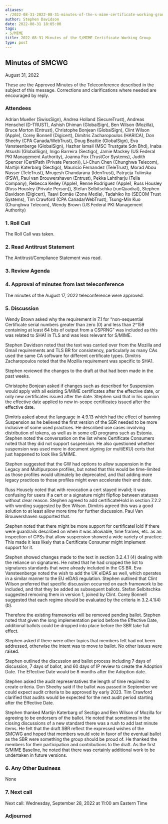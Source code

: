 ```yaml
---
aliases:
- /2022-08-31-2022-08-31-minutes-of-the-s-mime-certificate-working-group/
author: Stephen Davidson
date: 2022-08-31 18:05:00
tags:
- S/MIME
title: 2022-08-31 Minutes of the S/MIME Certificate Working Group 
type: post
---
```


## Minutes of SMCWG 

August 31, 2022

These are the Approved Minutes of the Teleconference described in the subject of this message. Corrections and clarifications where needed are encouraged by reply.

### Attendees 

Adrian Mueller (SwissSign), Andrea Holland (SecureTrust), Andreas Henschel (D-TRUST), Ashish Dhiman (GlobalSign), Ben Wilson (Mozilla), Bruce Morton (Entrust), Christophe Bonjean (GlobalSign), Clint Wilson (Apple), Corey Bonnell (Digicert), Dimitris Zacharopoulos (HARICA), Don Sheehy (CPA Canada/WebTrust), Doug Beattie (GlobalSign), Eva Vansteenberge (GlobalSign), Hazhar Ismail (MSC Trustgate Sdn Bhd), Inaba Atsushi (GlobalSign), Inigo Barreira (Sectigo), Jamie Mackey (US Federal PKI Management Authority), Joanna Fox (TrustCor Systems), Judith Spencer (CertiPath (Private Person)), Li-Chun Chen (Chunghwa Telecom), Martijn Katerbarg (Sectigo), Mauricio Fernandez (TeleTrust), Morad Abou Nasser (TeleTrust), Mrugesh Chandarana (IdenTrust), Patrycja Tulinska (PSW), Paul van Brouwershaven (Entrust), Pekka Lahtiharju (Telia Company), Rebecca Kelley (Apple), Renne Rodriguez (Apple), Russ Housley (Russ Housley (Private Person)), Stefan Selbitschka (runQuadrat), Stephen Davidson (Digicert), Taavi Eomäe (Zone Media), Tadahiko Ito (SECOM Trust Systems), Tim Crawford (CPA Canada/WebTrust), Tsung-Min Kuo (Chunghwa Telecom), Wendy Brown (US Federal PKI Management Authority)

### 1. Roll Call 

The Roll Call was taken.

### 2. Read Antitrust Statement 

The Antitrust/Compliance Statement was read.

### 3. Review Agenda 

### 4. Approval of minutes from last teleconference 

The minutes of the August 17, 2022 teleconference were approved.

### 5. Discussion 

Wendy Brown asked why the requirement in 7.1 for “non-sequential Certificate serial numbers greater than zero (0) and less than 2^159 containing at least 64 bits of output from a CSPRNG” was included as this was related to SHA1 in TLS and was less relevant for S/MIME.

Stephen Davidson noted that the text was carried over from the Mozilla and Gmail requirements and TLS BR for consistency, particularly as many CAs used the same CA software for different certificate types. Dimitris Zacharopoulos noted that the Mozilla requirement was specific to SHA1.

Stephen reviewed the changes to the draft at that had been made in the past weeks.

Christophe Bonjean asked if changes such as described for Suspension would apply with all existing S/MIME certificates after the effective date, or only new certificates issued after the date. Stephen said that in his opinion the effective date applied to new in-scope certificates issued after the effective date.

Dimitris asked about the language in 4.9.13 which had the effect of banning Suspension as he believed the first version of the SBR needed to be more inclusive of some used practices. He described use cases involving distribution of tokens, as well as in some eID programs such as Estonia. Stephen noted the conversation on the list where Certificate Consumers noted that they did not support suspension. He also questioned whether suspension was used more in document signing (or multiEKU) certs that just happened to look like S/MIME.

Stephen suggested that the GW had options to allow suspension in the Legacy and Multipurpose profiles, but noted that this would be time-limited as those profiles would ultimately be deprecated, and that adding more legacy practices to those profiles might even accelerate their end date.

Russ Housely noted that with revocation a cert stayed invalid; it was confusing for users if a cert or a signature might flipflop between statuses without clear reason. Stephen agreed to add certificateHold in section 7.2.2 with wording suggested by Ben Wilson. Dimitris agreed this was a good solution to at least allow more time for further discussion. Paul Van Brouwershaven supported that.

Stephen noted that there might be more support for certificateHold if there were guardrails described on when it was allowable, time frames, etc. as an inspection of CPSs that allow suspension showed a wide variety of practice. This made it less likely that a Certificate Consumer might implement support for it.

Stephen showed changes made to the text in section 3.2.4.1 (4) dealing with the reliance on signatures. He noted that he had cropped the list to signatures standards that were already included in the CS BR. Eva Vansteenberge noted the wish to add the UK eIDAS as well, which operates in a similar manner to the EU eIDAS regulation. Stephen outlined that Clint Wilson preferred that specific discussion occurred on each framework to be included, and that they be added as subsequent ballots. Stefan Selbitschka suggested removing them in version 1, joined by Clint. Corey Bonnell suggested that each regime should be evaluated by the criteria in 3.2.4.1(4)(b).

Therefore the existing frameworks will be removed pending ballot. Stephen noted that given the long implementation period before the Effective Date, additional ballots could be dropped into place before the SBR take full effect.

Stephen asked if there were other topics that members felt had not been addressed, otherwise the intent was to move to ballot. No other issues were raised.

Stephen outlined the discussion and ballot process including 7 days of discussion, 7 days of ballot, and 60 days of IP review to create the Adoption Date. The Effective Date would be 8 months after the Adoption date.

Stephen asked the audit representatives the length of time required to create criteria. Don Sheehy said if the ballot was passed in September we could expect audit criteria to be approved by early 2023. Tim Crawford clarified that audits would be expected for the next audit period starting after the Effective Date.

Stephen thanked Martijn Katerbarg of Sectigo and Ben Wilson of Mozilla for agreeing to be endorsers of the ballot. He noted that sometimes in the closing discussions of a new standard there was a rush to add last minute items. He felt that the draft SBR reflect the expressed wishes of the SMCWG and hoped that members would vote in favor of the eventual ballot as the SBR were something the group should be proud of. He thanked the members for their participation and contributions to the draft. As the first S/MIME Baseline, he noted that there was certainly additional work to be undertaken in future versions.

### 6. Any Other Business 

None

### 7. Next call 

Next call: Wednesday, September 28, 2022 at 11:00 am Eastern Time

### Adjourned
